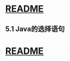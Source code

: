 # [README](../README.md "回到 README")

## 5.1 Java的选择语句













# [README](../README.md "回到 README")